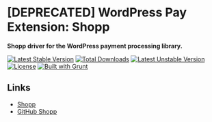 # [DEPRECATED] WordPress Pay Extension: Shopp

**Shopp driver for the WordPress payment processing library.**

[![Latest Stable Version](https://poser.pugx.org/wp-pay-extensions/shopp/v/stable.svg)](https://packagist.org/packages/wp-pay-extensions/shopp)
[![Total Downloads](https://poser.pugx.org/wp-pay-extensions/shopp/downloads.svg)](https://packagist.org/packages/wp-pay-extensions/shopp)
[![Latest Unstable Version](https://poser.pugx.org/wp-pay-extensions/shopp/v/unstable.svg)](https://packagist.org/packages/wp-pay-extensions/shopp)
[![License](https://poser.pugx.org/wp-pay-extensions/shopp/license.svg)](https://packagist.org/packages/wp-pay-extensions/shopp)
[![Built with Grunt](https://cdn.gruntjs.com/builtwith.png)](http://gruntjs.com/)

## Links

*	[Shopp](https://shopplugin.net/)
*	[GitHub Shopp](https://github.com/ingenesis/shopp)
